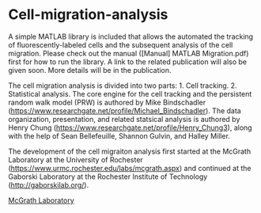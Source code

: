 # Cell-migration-analysis
A simple MATLAB library is included that allows the automated the tracking of fluorescently-labeled cells and the subsequent analysis of the cell migration. Please check out the manual ([Manual] MATLAB Migration.pdf) first for how to run the library. A link to the related publication will also be given soon. More details will be in the publication.

The cell migration analysis is divided into two parts: 1. Cell tracking. 2. Statistical analysis.
The core engine for the cell tracking and the persistent random walk model (PRW) is authored by Mike Bindschadler (https://www.researchgate.net/profile/Michael_Bindschadler). The data organization, presentation, and related statsical analysis is authored by Henry Chung (https://www.researchgate.net/profile/Henry_Chung3), along with the help of Sean Bellefeuille, Shannon Gulvin, and Halley Miller.  

The development of the cell migraiton analysis first started at the McGrath Laboratory at the University of Rochester (https://www.urmc.rochester.edu/labs/mcgrath.aspx) and continued at the Gaborski Laboratory at the Rochester Institute of Technology (http://gaborskilab.org/).

[McGrath Laboratory](https://www.urmc.rochester.edu/labs/mcgrath.aspx)
